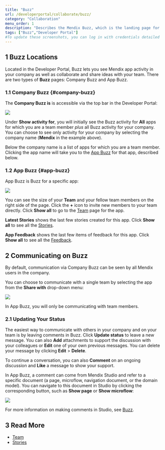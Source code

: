 ```yaml
---
title: "Buzz"
url: /developerportal/collaborate/buzz/
category: "Collaboration"
menu_order: 1
description: "Describes the Mendix Buzz, which is the landing page for working on a Mendix app."
tags: ["Buzz","Developer Portal"]
#To update these screenshots, you can log in with credentials detailed in How to Update Screenshots Using Team Apps.
---
```


## 1 Buzz Locations

Located in the Developer Portal, Buzz lets you see Mendix app activity in your company as well as collaborate and share ideas with your team. There are two types of **Buzz** pages: Company Buzz and App Buzz.

### 1.1 Company Buzz {#company-buzz}

The **Company Buzz is** is accessible via the top bar in the Developer Portal:

![](attachments/buzz/company-buzz.png)

Under **Show activity for**, you will initially see the Buzz activity for **All** apps for which you are a team member *plus* all Buzz activity for your company. You can choose to see only activity for your company by selecting the company name (**Mendix** in the example above).

Below the company name is a list of apps for which you are a team member. Clicking the app name will take you to the [App Buzz](#app-buzz) for that app, described below.

### 1.2 App Buzz {#app-buzz}

App Buzz is Buzz for a specific app:

![](attachments/buzz/app-buzz.jpg)

You can see the size of your **Team** and your fellow team members on the right side of the page. Click the **+** icon to invite new members to your team directly. Click **Show all** to go to the [Team](team) page for the app.

**Latest Stories** shows the last few stories created for this app. Click **Show all** to see all the [Stories](stories).

**App Feedback** shows the last few items of feedback for this app. Click **Show all** to see all the [Feedback](feedback).

## 2 Communicating on Buzz

By default, communication via Company Buzz can be seen by all Mendix users in the company.

You can choose to communicate with a single team by selecting the app from the **Share with** drop-down menu:

![](attachments/buzz/buzz-share-with.png)

In App Buzz, you will only be communicating with team members.

### 2.1 Updating Your Status

The easiest way to communicate with others in your company and on your team is by leaving comments in Buzz. Click **Update status** to leave a new message. You can also **Add** attachments to support the discussion with your colleagues or **Edit** one of your own previous messages. You can delete your message by clicking **Edit** > **Delete**. 

To continue a conversation, you can also **Comment** on an ongoing discussion and **Like** a message to show your support.

In App Buzz, a comment can come from Mendix Studio and refer to a specific document (a page, microflow, navigation document, or the domain model). You can navigate to this document in Studio by clicking the corresponding button, such as **Show page** or **Show microflow**:

![](attachments/buzz/show-document.png)

For more information on making comments in Studio, see [Buzz](/studio/collaboration-buzz).  

## 3 Read More

* [Team](team)
* [Stories](stories)
